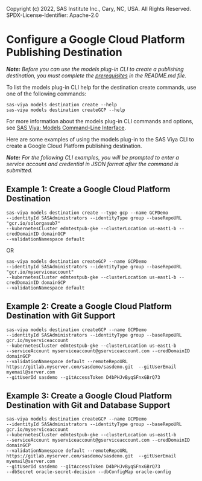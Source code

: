 Copyright (c) 2022, SAS Institute Inc., Cary, NC, USA.  All Rights Reserved.
SPDX-License-Identifier: Apache-2.0

# Configure a Google Cloud Platform Publishing Destination

_**Note:** Before you can use the models plug-in CLI to create a publishing destination, you must complete the [prerequisites](./README.md#prerequisites) in the README.md file._

To list the models plug-in CLI help for the destination create commands, use one of the following commands:

```commandline
sas-viya models destination create --help
sas-viya models destination createGCP --help
```

For more information about the models plug-in CLI commands and options, see [SAS Viya: Models Command-Line Interface](https://documentation.sas.com/?cdcId=mdlmgrcdc&cdcVersion=default&docsetId=mdlmgrcli&docsetTarget=titlepage.htm).

Here are some examples of using the models plug-in to the SAS Viya CLI to create a Google Cloud Platform publishing destination.

_**Note:** For the following CLI examples, you will be prompted to enter a service account and credential in JSON format after the command is submitted._

## Example 1: Create a Google Cloud Platform Destination

```commandline
sas-viya models destination create --type gcp --name GCPDemo 
--identityId SASAdministrators --identityType group --baseRepoURL "gcr.io/solorgasub7" 
--kubernetesCluster edmtestpub-gke --clusterLocation us-east1-b --credDomainID domainGCP 
--validationNamespace default
```

OR

```commandline
sas-viya models destination createGCP --name GCPDemo 
--identityId SASAdministrators --identityType group --baseRepoURL "gcr.io/myserviceaccount" 
--kubernetesCluster edmtestpub-gke --clusterLocation us-east1-b --credDomainID domainGCP 
--validationNamespace default
```

## Example 2: Create a Google Cloud Platform Destination with Git Support

```commandline
sas-viya models destination createGCP --name GCPDemo 
--identityId SASAdministrators --identityType group --baseRepoURL gcr.io/myserviceaccount 
--kubernetesCluster edmtestpub-gke --clusterLocation us-east1-b 
--serviceAccount myserviceaccount@gserviceaccount.com --credDomainID domainGCP 
--validationNamespace default --remoteRepoURL https://gitlab.myserver.com/sasdemo/sasdemo.git  --gitUserEmail myemail@server.com
--gitUserId sasdemo --gitAccessToken D4bPHJvByqSFnxGBrQ73
```

## Example 3: Create a Google Cloud Platform Destination with Git and Database Support

```commandline
sas-viya models destination createGCP --name GCPDemo 
--identityId SASAdministrators --identityType group --baseRepoURL gcr.io/myserviceaccount 
--kubernetesCluster edmtestpub-gke --clusterLocation us-east1-b 
--serviceAccount myserviceaccount@gserviceaccount.com --credDomainID domainGCP 
--validationNamespace default --remoteRepoURL https://gitlab.myserver.com/sasdemo/sasdemo.git  --gitUserEmail myemail@server.com
--gitUserId sasdemo --gitAccessToken D4bPHJvByqSFnxGBrQ73 
--dbSecret oracle-secret-decision --dbConfigMap oracle-config
```